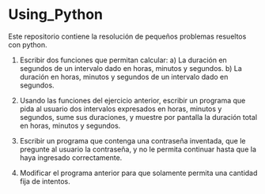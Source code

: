 # Using_Python
Este repositorio contiene la resolución de pequeños problemas resueltos con python.
1. Escribir dos funciones que permitan calcular:
a) La duración en segundos de un intervalo dado en horas, minutos y segundos.
b) La duración en horas, minutos y segundos de un intervalo dado en segundos.

2. Usando las funciones del ejercicio anterior, escribir un programa que pida al usuario dos intervalos expresados en horas, minutos y segundos, sume sus duraciones, y muestre por pantalla la duración total en horas, minutos y segundos.

3. Escribir un programa que contenga una contraseña inventada, que le pregunte al usuario la contraseña, y no le permita continuar hasta que la haya ingresado correctamente.

4. Modificar el programa anterior para que solamente permita una cantidad fija de intentos.
